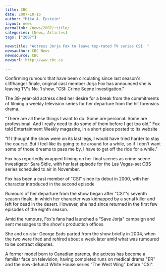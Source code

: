 ```yaml
---
title: CBC
date: 2007-10-16
author: "Mika A. Epstein"
layout: news
permalink: /news/2007/:title/
categories: [News, Articles]
tags: ["2007"]

newstitle: "Actress Jorja Fox to leave top-rated TV series CSI  "
newsauthor: CBC News
newssource: CBC
newsurl: http://www.cbc.ca

---
```


Confirming rumours that have been circulating since last season's cliffhanger finale, original cast member Jorja Fox has announced she is leaving TV's No. 1 show, "CSI: Crime Scene Investigation."

The 39-year-old actress cited her desire for a break from the commitments of filming a weekly television series for her departure from the hit forensics drama.

"There are all these things I want to do. Some are personal. Some are professional. And I really need to do some of them before I get too old," Fox told Entertainment Weekly magazine, in a short piece posted to its website

"If I thought the show were on its last legs, I would have tried harder to stay the course. But I feel like its going to be around for a while, so if I don't want some of those dreams to pass me by, I have to get off the ride for a while."

Fox has reportedly wrapped filming on her final scenes as crime scene investigator Sara Sidle, with her last episode for the Las Vegas-set CBS series scheduled to air in November.

Fox has been a cast member of "CSI" since its debut in 2000, with her character introduced in the second episode

Rumours of her departure from the show began after "CSI"'s seventh season finale, in which her character was kidnapped by a serial killer and left for dead in the desert. However, she had since returned in the first few episodes of the eighth season.

Amid the rumours, Fox's fans had launched a "Save Jorja" campaign and sent messages to the show's production offices.

She and co-star George Eads parted from the show briefly in 2004, when the two were fired and rehired about a week later amid what was rumoured to be contract disputes.

A former model born to Canadian parents, the actress has become a familiar face on television, having completed runs on medical drama "ER" and the now-defunct White House series "The West Wing" before "CSI".
